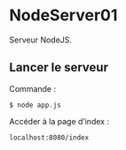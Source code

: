 # NodeServer01

Serveur NodeJS.

## Lancer le serveur

Commande :

    $ node app.js

Accéder à la page d’index :

    localhost:8080/index
